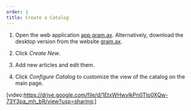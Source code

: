 ```yaml
---
order: 1
title: Create a Catalog
---
```


1. Open the web application [app.gram.ax](https://app.gram.ax/). Alternatively, download the desktop version from the website [gram.ax](https://gram.ax/).

2. Click *Create New*.

3. Add new articles and edit them.

4. Click *Configure Catalog* to customize the view of the catalog on the main page. 

[video:https://drive.google.com/file/d/1EtxWHwylkPn0TIo0XQw-73Y3pa_mh_bR/view?usp=sharing:]